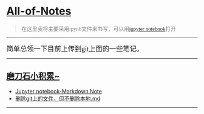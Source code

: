 # [All-of-Notes](https://github.com/w407022008/All-of-Notes)

><font face='仿宋' color=gray>在这里我将主要采用ipynb文件来书写，可以用[jupyter notebook](http://nbviewer.jupyter.org/)打开</font>
---
<font face='仿宋' size=4>
简单总领一下目前上传到git上面的一些笔记。
</font>

---
## [磨刀石小积累~](http://nbviewer.jupyter.org/github/w407022008/All-of-Notes/blob/master/some-tips)
* [Jupyter notebook-Markdown Note](http://nbviewer.jupyter.org/github/w407022008/All-of-Notes/blob/master/some-tips/Jupyter%20notebook-Markdown%20Note.ipynb)
* [删除git上的文件，但不删除本地.md](./some-tips/删除git上的文件，但不删除本地.md)
---
